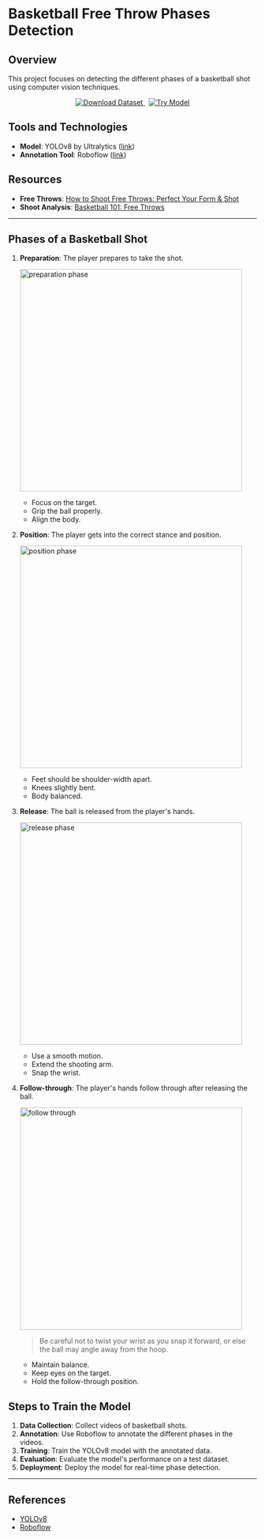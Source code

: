 # Basketball Free Throw Phases Detection

## Overview

This project focuses on detecting the different phases of a basketball shot using computer vision techniques.

 <p align="center">
   <a href="https://universe.roboflow.com/copyme/shotanalysis">
     <img src="https://app.roboflow.com/images/download-dataset-badge.svg" alt="Download Dataset"/>
   </a> <span>&nbsp;</span> <a href="https://universe.roboflow.com/copyme/shotanalysis/model/">
    <img src="https://app.roboflow.com/images/try-model-badge.svg" alt="Try Model"/>
   </a>
 </p>


## Tools and Technologies

- **Model**: YOLOv8 by Ultralytics ([link](https://docs.ultralytics.com/models/yolov8/))
- **Annotation Tool**: Roboflow ([link](https://www.roboflow.com/))

## Resources

- **Free Throws**: [How to Shoot Free Throws: Perfect Your Form & Shot](https://www.wikihow.com/Shoot-a-Free-Throw)
- **Shoot Analysis**: [Basketball 101: Free Throws](https://youtu.be/TVNZrYdriTM?si=t3HkHX_j3dvFoV8A)

***

## Phases of a Basketball Shot

1. **Preparation**: The player prepares to take the shot.

   <p align="left">
       <img src="https://www.wikihow.com/images/thumb/8/86/Shoot-a-Free-Throw-Step-1-Version-5.jpg/v4-728px-Shoot-a-Free-Throw-Step-1-Version-5.jpg.webp" width="450" alt="preparation phase"/>
   </p>

   - Focus on the target.
   - Grip the ball properly.
   - Align the body.

2. **Position**: The player gets into the correct stance and position.

   <p align="left">
       <img src="https://www.wikihow.com/images/thumb/3/3b/Shoot-a-Three-Pointer-Step-1-Version-7.jpg/aid25450-v4-728px-Shoot-a-Three-Pointer-Step-1-Version-7.jpg.webp" width="450" alt="position phase"/>
   </p>

   - Feet should be shoulder-width apart.
   - Knees slightly bent.
   - Body balanced.

3. **Release**: The ball is released from the player's hands.

   <p align="left">
       <img src="https://www.wikihow.com/images/thumb/3/35/Shoot-a-Three-Pointer-Step-7-Version-7.jpg/aid25450-v4-728px-Shoot-a-Three-Pointer-Step-7-Version-7.jpg.webp" width="450" alt="release phase"/>
   </p>

   - Use a smooth motion.
   - Extend the shooting arm.
   - Snap the wrist.

4. **Follow-through**: The player's hands follow through after releasing the ball.

   <p align="left">
       <img src="https://www.wikihow.com/images/thumb/b/bb/Shoot-a-Free-Throw-Step-11-Version-5.jpg/v4-728px-Shoot-a-Free-Throw-Step-11-Version-5.jpg.webp" width="450" alt="follow through"/>
   </p>

   > Be careful not to twist your wrist as you snap it forward, or else the ball may angle away from the hoop.

   - Maintain balance.
   - Keep eyes on the target.
   - Hold the follow-through position.

## Steps to Train the Model

1. **Data Collection**: Collect videos of basketball shots.
2. **Annotation**: Use Roboflow to annotate the different phases in the videos.
3. **Training**: Train the YOLOv8 model with the annotated data.
4. **Evaluation**: Evaluate the model's performance on a test dataset.
5. **Deployment**: Deploy the model for real-time phase detection.

***

## References

- [YOLOv8](https://docs.ultralytics.com/)
- [Roboflow](https://docs.roboflow.com/)